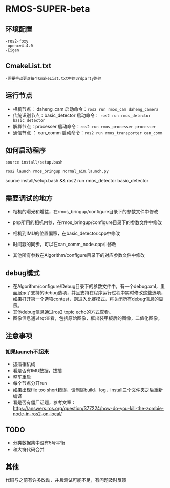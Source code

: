 # RMOS-SUPER-beta


## 环境配置
    -ros2-foxy
    -opencv4.4.0
    -Eigen
## CmakeList.txt
    -需要手动更改每个CmakeList.txt中的3rdparty路径

## 运行节点

- 相机节点： daheng_cam  启动命令：`ros2 run rmos_cam daheng_camera`
- 传统识别节点：basic_detector 启动命令： `ros2 run rmos_detector basic_detector`
- 解算节点：processer              启动命令：`ros2 run rmos_processer processer`
- 通信节点 ： can_comm            启动命令：`ros2 run rmos_transporter can_comm`

## 如何启动程序
`source install/setup.bash`

`ros2 launch rmos_bringup normal_aim.launch.py`

source install/setup.bash && ros2 run rmos_detector basic_detector

## 需要调试的地方

- 相机的曝光和增益，在rmos_bringup/configure目录下的参数文件中修改

- pnp所用的相机内参，在rmos_bringup/configure目录下的参数文件中修改

- 相机到IMU的位置偏移，在basic_detector.cpp中修改

- 时间戳的同步，可以在can_comm_node.cpp中修改

- 其他所有参数在Algorithm/configure目录下的对应参数文件中修改

  

## debug模式

- 在Algorithm/configure/Debug目录下的参数文件中，有一个debug.xml，里面展示了支持的debug选项，并且支持在程序运行过程中实时修改这些选项，如果打开第一个选项contest，则进入比赛模式，将关闭所有debug信息的显示。
- 其他debug信息通过ros2 topic echo的方式查看。
- 图像信息通过rqt查看，包括原始图像，框出装甲板后的图像，二值化图像。


## 注意事项

### 如果launch不起来

- 拔插相机线
- 看是否有IMU数据，拔插
- 整车重启
- 每个节点分开run
- 如果出现file too short错误，请删除build，log，install三个文件夹之后重新编译
- 看是否有僵尸话题，参考文章：https://answers.ros.org/question/377224/how-do-you-kill-the-zombie-node-in-ros2-on-local/







## TODO

- 分类数据集中没有5号平衡
- 和大符代码合并



## 其他

代码与之前有许多改动，并且测试可能不足，有问题及时反馈



#### 

#### 
